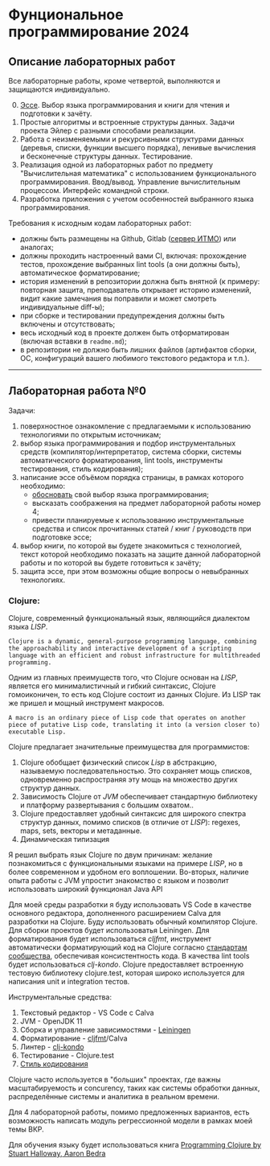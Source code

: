 # Фунциональное программирование 2024
## Описание лабораторных работ

Все лабораторные работы, кроме четвертой, выполняются и защищаются индивидуально.

0. [Эссе](#clojure). Выбор языка программирования и книги для чтения и подготовки к зачёту.
1. Простые алгоритмы и встроенные структуры данных. Задачи проекта Эйлер с разными способами реализации.
2. Работа с неизменяемыми и рекурсивными структурами данных (деревья, списки, функции высшего порядка), ленивые вычисления и бесконечные структуры данных. Тестирование.
3. Реализация одной из лабораторных работ по предмету "Вычислительная математика" с использованием функционального программирования. Ввод/вывод. Управление вычислительным процессом. Интерфейс командной строки.
4. Разработка приложения с учетом особенностей выбранного языка программирования.

Требования к исходным кодам лабораторных работ:

- должны быть размещены на Github, Gitlab ([сервер ИТМО](http://gitlab.se.ifmo.ru)) или аналогах;
- должны проходить настроенный вами CI, включая: прохождение тестов, прохождение выбранных lint tools (а они должны быть), автоматическое форматирование;
- история изменений в репозитории должна быть внятной (к примеру: повторная защита, преподаватель открывает историю изменений, видит какие замечания вы поправили и может смотреть индивидуальные diff-ы);
- при сборке и тестировании предупреждения должны быть включены и отсутствовать;
- весь исходный код в проекте должен быть отформатирован (включая вставки в `readme.md`);
- в репозитории не должно быть лишних файлов (артифактов сборки, ОС, конфигураций вашего любимого текстового редактора и т.п.).

---

## Лабораторная работа №0

Задачи:

1. поверхностное ознакомление с предлагаемыми к использованию технологиями по открытым источникам;
2. выбор языка программирования и подбор инструментальных средств (компилятор/интерпретатор, система сборки, системы автоматического форматирования, lint tools, инструменты тестирования, стиль кодирования);
3. написание эссе объёмом порядка страницы, в рамках которого необходимо:
   - [обосновать](https://dic.academic.ru/dic.nsf/enc_philosophy/847/ОБОСНОВАНИЕ) свой выбор языка программирования;
   - высказать соображения на предмет лабораторной работы номер 4;
   - привести планируемые к использованию инструментальные средства и список прочитанных статей / книг / руководств при подготовке эссе;
4. выбор книги, по которой вы будете знакомиться с технологией, текст которой необходимо показать на защите данной лабораторной работы и по которой вы будете готовиться к зачёту;
5. защита эссе, при этом возможны общие вопросы о невыбранных технологиях.


### **Clojure**:
Clojure, современный функциональный язык, являющийся диалектом языка *LISP*. 

`Clojure is a dynamic, general-purpose programming language, combining the approachability and interactive development of a scripting language with an efficient and robust infrastructure for multithreaded programming.`

Одним из главных преимуществ того, что Clojure основан на *LISP*, является его минималистичный и гибкий синтаксис, Clojure гомоиконичен, то есть код Clojure состоит из данных Clojure. Из LISP так же пришел и мощный инструмент макросов. 
 
`A macro is an ordinary piece of Lisp code that operates on another piece of putative Lisp code, translating it into (a version closer to) executable Lisp.`

Clojure предлагает значительные преимущества для программистов:
1. Clojure обобщает физический список *Lisp* в абстракцию, называемую
последовательностью. Это сохраняет мощь списков, одновременно распространяя эту мощь
на множество других структур данных.
1. Зависимость Clojure от *JVM* обеспечивает стандартную библиотеку и платформу развертывания с большим охватом..
1. Clojure предоставляет удобный синтаксис для широкого спектра структур данных, помимо списков (в отличие от *LISP*): regexes, maps, sets, векторы и метаданные.
1. Динамическая типизация 

Я решил выбрать язык Clojure по двум причинам: желание познакомиться с функциональными языками на примере *LISP*, но в более современном и удобном его воплошении. Во-вторых, наличие опыта работы с JVM упростит знакомство с языком и позволит использовать широкий функционал Java API 

Для моей среды разработки я буду использовать VS Code в качестве основного редактора, дополненного расширением Calva для разработки на Clojure. Буду использовать обычный компилятор Clojure. Для сборки проектов будет использоватья Leiningen. Для форматирования будет использоваться *cljfmt*, инструмент автоматически форматирующий код на Clojure согласно [стандартам сообщества](https://github.com/bbatsov/clojure-style-guide?tab=readme-ov-file), обеспечивая консистентность кода. В качества lint tools будет использоваться *clj-kondo*. Clojure предоставляет встроенную тестовую библиотеку clojure.test, которая широко используется для написания unit и integration тестов.

Инструментальные средства:
1. Текстовый редактор - VS Code с Calva
1. JVM - OpenJDK 11
1. Cборка и управление зависимостями -  [Leiningen](https://leiningen.org/)
3. Форматирование -  [cljfmt](https://github.com/weavejester/cljfmt)/Calva
3. Линтер - [clj-kondo](https://github.com/clj-kondo/clj-kondo)
4. Тестирование - Clojure.test
5. [Стиль кодирования](https://github.com/bbatsov/clojure-style-guide?tab=readme-ov-file) 


Clojure часто используется в "больших" проектах, где важны масштабируемость и concurency, таких как системы обработки данных, распределённые системы и аналитика в реальном времени.

Для 4 лабораторной работы, помимо предложенных вариантов, есть возможность написать модуль регрессионной модели в рамках моей темы ВКР. 

Для обучения языку будет использоваться книга [Programming Clojure by Stuart Halloway, Aaron Bedra](https://github.com/clojurians-org/clojure-ebook-2/blob/master/Programming.Clojure.2nd.edition.pdf)
